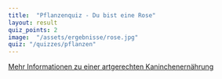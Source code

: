 ```yaml
---
title:  "Pflanzenquiz - Du bist eine Rose"
layout: result
quiz_points: 2
image:  "/assets/ergebnisse/rose.jpg"
quiz: "/quizzes/pflanzen"
---
```


<script src="{{ "/assets/quizzes/pflanzen.js" | relative_url }}"></script>

<p class="text-center">
  <a href="https://www.kaninchenschutz.de/book/ern%C3%A4hrung">
    <i class="fa fa-book"></i>
    Mehr Informationen zu einer artgerechten Kaninchenernährung
  </a>
</p>
